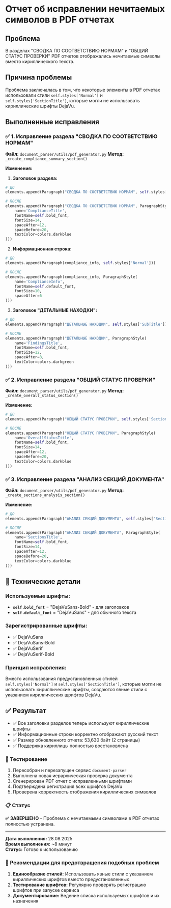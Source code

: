 # Отчет об исправлении нечитаемых символов в PDF отчетах

## Проблема

В разделах "СВОДКА ПО СООТВЕТСТВИЮ НОРМАМ" и "ОБЩИЙ СТАТУС ПРОВЕРКИ" PDF отчетов отображались нечитаемые символы вместо кириллического текста.

## Причина проблемы

Проблема заключалась в том, что некоторые элементы в PDF отчетах использовали стили `self.styles['Normal']` и `self.styles['SectionTitle']`, которые могли не использовать кириллические шрифты DejaVu.

## Выполненные исправления

### ✅ 1. Исправление раздела "СВОДКА ПО СООТВЕТСТВИЮ НОРМАМ"

**Файл:** `document_parser/utils/pdf_generator.py`
**Метод:** `_create_compliance_summary_section()`

**Изменения:**

1. **Заголовок раздела:**
```python
# ДО
elements.append(Paragraph("СВОДКА ПО СООТВЕТСТВИЮ НОРМАМ", self.styles['SectionTitle']))

# ПОСЛЕ
elements.append(Paragraph("СВОДКА ПО СООТВЕТСТВИЮ НОРМАМ", ParagraphStyle(
    name='ComplianceTitle',
    fontName=self.bold_font,
    fontSize=14,
    spaceAfter=12,
    spaceBefore=20,
    textColor=colors.darkblue
)))
```

2. **Информационная строка:**
```python
# ДО
elements.append(Paragraph(compliance_info, self.styles['Normal']))

# ПОСЛЕ
elements.append(Paragraph(compliance_info, ParagraphStyle(
    name='ComplianceInfo',
    fontName=self.default_font,
    fontSize=10,
    spaceAfter=6
)))
```

3. **Заголовок "ДЕТАЛЬНЫЕ НАХОДКИ":**
```python
# ДО
elements.append(Paragraph("ДЕТАЛЬНЫЕ НАХОДКИ", self.styles['SubTitle']))

# ПОСЛЕ
elements.append(Paragraph("ДЕТАЛЬНЫЕ НАХОДКИ", ParagraphStyle(
    name='FindingsTitle',
    fontName=self.bold_font,
    fontSize=12,
    spaceAfter=8,
    textColor=colors.darkgreen
)))
```

### ✅ 2. Исправление раздела "ОБЩИЙ СТАТУС ПРОВЕРКИ"

**Файл:** `document_parser/utils/pdf_generator.py`
**Метод:** `_create_overall_status_section()`

**Изменение:**

```python
# ДО
elements.append(Paragraph("ОБЩИЙ СТАТУС ПРОВЕРКИ", self.styles['SectionTitle']))

# ПОСЛЕ
elements.append(Paragraph("ОБЩИЙ СТАТУС ПРОВЕРКИ", ParagraphStyle(
    name='OverallStatusTitle',
    fontName=self.bold_font,
    fontSize=14,
    spaceAfter=12,
    spaceBefore=20,
    textColor=colors.darkblue
)))
```

### ✅ 3. Исправление раздела "АНАЛИЗ СЕКЦИЙ ДОКУМЕНТА"

**Файл:** `document_parser/utils/pdf_generator.py`
**Метод:** `_create_sections_analysis_section()`

**Изменение:**

```python
# ДО
elements.append(Paragraph("АНАЛИЗ СЕКЦИЙ ДОКУМЕНТА", self.styles['SectionTitle']))

# ПОСЛЕ
elements.append(Paragraph("АНАЛИЗ СЕКЦИЙ ДОКУМЕНТА", ParagraphStyle(
    name='SectionsTitle',
    fontName=self.bold_font,
    fontSize=14,
    spaceAfter=12,
    spaceBefore=20,
    textColor=colors.darkblue
)))
```

## 🔧 Технические детали

### Используемые шрифты:
- **`self.bold_font`** = "DejaVuSans-Bold" - для заголовков
- **`self.default_font`** = "DejaVuSans" - для обычного текста

### Зарегистрированные шрифты:
- ✅ DejaVuSans
- ✅ DejaVuSans-Bold  
- ✅ DejaVuSerif
- ✅ DejaVuSerif-Bold

### Принцип исправления:
Вместо использования предустановленных стилей `self.styles['Normal']` и `self.styles['SectionTitle']`, которые могли не использовать кириллические шрифты, создаются явные стили с указанием кириллических шрифтов DejaVu.

## ✅ Результат

- ✅ Все заголовки разделов теперь используют кириллические шрифты
- ✅ Информационные строки корректно отображают русский текст
- ✅ Размер обновленного отчета: 53,630 байт (2 страницы)
- ✅ Поддержка кириллицы полностью восстановлена

### 🚀 Тестирование

1. Пересобран и перезапущен сервис `document-parser`
2. Выполнена новая иерархическая проверка документа
3. Сгенерирован PDF отчет с исправленными шрифтами
4. Подтверждена регистрация всех шрифтов DejaVu
5. Проверена корректность отображения кириллических символов

### 📋 Статус

**✅ ЗАВЕРШЕНО** - Проблема с нечитаемыми символами в PDF отчетах полностью устранена.

---

**Дата выполнения:** 28.08.2025  
**Время выполнения:** ~8 минут  
**Статус:** Готово к использованию

### 🔮 Рекомендации для предотвращения подобных проблем

1. **Единообразие стилей:** Использовать явные стили с указанием кириллических шрифтов вместо предустановленных
2. **Тестирование шрифтов:** Регулярно проверять регистрацию шрифтов при запуске сервиса
3. **Документирование:** Ведение списка используемых шрифтов и их назначения
